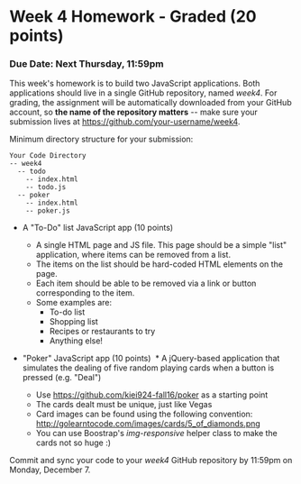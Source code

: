 # Week 4 Homework - Graded (20 points)

### Due Date: Next Thursday, 11:59pm

This week's homework is to build two JavaScript applications. Both applications should live in a single GitHub repository, named *week4*. For grading, the assignment will be automatically downloaded from your GitHub account, so **the name of the repository matters** -- make sure your submission lives at https://github.com/your-username/week4.

Minimum directory structure for your submission:

    Your Code Directory
    -- week4
      -- todo
        -- index.html
        -- todo.js
      -- poker
        -- index.html
        -- poker.js
        
* A "To-Do" list JavaScript app (10 points)
  * A single HTML page and JS file. This page should be a simple "list" application, where items can be removed from a list. 
  * The items on the list should be hard-coded HTML elements on the page.
  * Each item should be able to be removed via a link or button corresponding to the item.
  * Some examples are:
    * To-do list
    * Shopping list
    * Recipes or restaurants to try
    * Anything else! 
    
* "Poker" JavaScript app (10 points)
  * A jQuery-based application that simulates the dealing of five random playing cards when a button is pressed (e.g. "Deal")
  * Use https://github.com/kiei924-fall16/poker as a starting point
  * The cards dealt must be unique, just like Vegas
  * Card images can be found using the following convention: http://golearntocode.com/images/cards/5_of_diamonds.png
  * You can use Boostrap's *img-responsive* helper class to make the cards not so huge :)

Commit and sync your code to your *week4* GitHub repository by 11:59pm on Monday, December 7.
